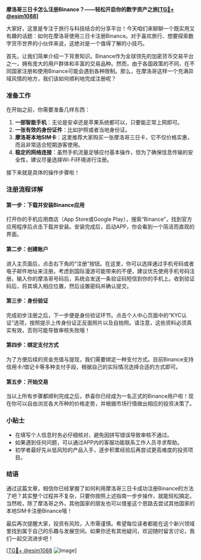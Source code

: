 **摩洛哥三日卡怎么注册Binance？——轻松开启你的数字资产之旅[[TG💪+ @esim1088](https://t.me/s/esim1088)]**

大家好，这里是专注于旅行与科技结合的分享平台！今天咱们来聊聊一个既实用又有趣的话题：如何在摩洛哥使用三日卡注册Binance。对于喜欢旅行、想要探索数字货币世界的小伙伴来说，这绝对是一个值得了解的小技巧。

首先，让我们简单介绍一下背景知识。Binance作为全球领先的加密货币交易平台之一，拥有庞大的用户群体和丰富的交易品种。然而，由于各国政策的不同，在不同国家注册和使用Binance可能会遇到各种限制。那么，在摩洛哥这样一个充满异域风情的地方，我们该如何顺利地完成注册呢？

### 准备工作

在开始之前，你需要准备几样东西：

1. **一部智能手机**：无论是安卓还是苹果系统都可以，只要能正常上网即可。
2. **一张有效的身份证件**：比如护照或者当地身份证。
3. **摩洛哥本地SIM卡**：这里推荐大家购买一张摩洛哥三日卡，它不仅价格实惠，而且非常适合短期游客使用。
4. **稳定的网络连接**：虽然手机流量足够应付基本操作，但为了确保信息传输的安全性，建议尽量选择Wi-Fi环境进行注册。

接下来就是具体的操作步骤啦！

### 注册流程详解

#### 第一步：下载并安装Binance应用

打开你的手机应用商店（App Store或Google Play），搜索“Binance”，找到官方应用程序后点击下载并安装。安装完成后，启动APP，你会看到一个简洁而直观的界面。

#### 第二步：创建账户

进入主页面后，点击右下角的“注册”按钮。在这里，你可以选择通过手机号码或者电子邮件地址来注册。考虑到国际漫游可能带来的不便，建议优先使用手机号码注册。输入你的摩洛哥号码后，系统会发送一条验证码短信到你的手机上。收到验证码后，将其填入相应位置，然后设置密码并确认提交。

#### 第三步：身份验证

完成初步注册之后，下一步便是身份验证环节。点击个人中心页面中的“KYC认证”选项，按照提示上传身份证正反面照片以及自拍照。请注意，这些资料必须真实有效，否则可能导致审核失败哦！

#### 第四步：绑定支付方式

为了方便后续的资金充值与提现，我们需要绑定一种支付方式。目前Binance支持信用卡/借记卡等多种支付手段，根据自己的实际情况选择合适的方式即可。

#### 第五步：开始交易

当以上所有步骤都顺利完成之后，恭喜你已经成为一名正式的Binance用户啦！现在你可以自由浏览各大币种的价格走势，并根据市场行情做出相应的投资决策了。

### 小贴士

- 在填写个人信息时务必仔细核对，避免因拼写错误导致审核不通过。
- 如果遇到任何问题，可以通过APP内的客服功能联系工作人员寻求帮助。
- 初学者最好先从低风险的产品入手，逐步积累经验后再尝试更高难度的投资项目。

### 结语

通过这篇文章，相信你已经掌握了如何利用摩洛哥三日卡成功注册Binance的方法了吧？其实整个过程并不复杂，只要你按照上述指南一步步操作，就能轻松搞定。当然啦，除了摩洛哥之外，其他国家的朋友也可以借鉴这个思路去尝试其他国家的本地SIM卡注册Binance哦！

最后再次提醒大家，投资有风险，入市需谨慎。希望每位读者都能在这个新兴领域里找到属于自己的乐趣与发展空间。如果你还有其他疑问，欢迎随时留言讨论，我们一起交流进步吧！

[[TG💪+ @esim1088](https://t.me/s/esim1088) ![Image](https://i.postimg.cc/4NQfJmqS/Snipaste-2025-05-13-00-14-12.png)]